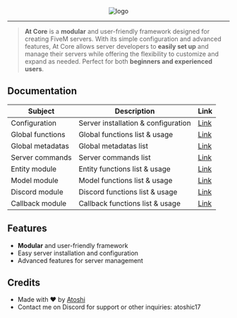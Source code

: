 <div align="center">
  <img src="https://i.postimg.cc/FHLptbK9/at-core-banner-with-outline.png" alt="logo">
</div>

---

> **At Core** is a **modular** and user-friendly framework designed for creating FiveM servers. With its simple configuration and advanced features, At Core allows server developers to **easily set up** and manage their servers while offering the flexibility to customize and expand as needed. Perfect for both **beginners and experienced users**.

## Documentation
| Subject | Description | Link |
|-------|-------------|------|
| Configuration | Server installation & configuration | [Link](./docs/CONFIGURATION.md) |
| Global functions | Global functions list & usage | [Link](./docs/GLOBAL_FUNCTIONS.md) |
| Global metadatas | Global metadatas list | [Link](./docs/GLOBAL_METADATAS.md) |
| Server commands | Server commands list | [Link](./docs/SERVER_COMMANDS.md) |
| Entity module | Entity functions list & usage | [Link](./docs/ENTITY_MODULE.md) |
| Model module | Model functions list & usage | [Link](./docs/MODEL_MODULE.md) |
| Discord module | Discord functions list & usage | [Link](./docs/DISCORD_MODULE.md) |
| Callback module | Callback functions list & usage | [Link](./docs/CALLBACK_MODULE.md) |

## Features
- **Modular** and user-friendly framework
- Easy server installation and configuration
- Advanced features for server management

## Credits
- Made with ❤️ by [Atoshi](https://github.com/atoshit/)
- Contact me on Discord for support or other inquiries: atoshic17